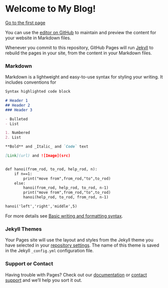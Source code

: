 # Welcome to My Blog!

[Go to the first page](/first_page.md)

You can use the [editor on GitHub](https://github.com/caigun/caigun.blog/edit/main/README.md) to maintain and preview the content for your website in Markdown files.

Whenever you commit to this repository, GitHub Pages will run [Jekyll](https://jekyllrb.com/) to rebuild the pages in your site, from the content in your Markdown files.

### Markdown

Markdown is a lightweight and easy-to-use syntax for styling your writing. It includes conventions for

```markdown
Syntax highlighted code block

# Header 1
## Header 2
### Header 3

- Bulleted
- List

1. Numbered
2. List

**Bold** and _Italic_ and `Code` text

[Link](url) and ![Image](src)


def hanoi(from_rod, to_rod, help_rod, n):
    if n==1:
        print("move from",from_rod,"to",to_rod)
    else:
        hanoi(from_rod, help_rod, to_rod, n-1)
        print("move from",from_rod,"to",to_rod)
        hanoi(help_rod, to_rod, from_rod, n-1)

hanoi('left','right','middle',5)

```

For more details see [Basic writing and formatting syntax](https://docs.github.com/en/github/writing-on-github/getting-started-with-writing-and-formatting-on-github/basic-writing-and-formatting-syntax).

### Jekyll Themes

Your Pages site will use the layout and styles from the Jekyll theme you have selected in your [repository settings](https://github.com/caigun/caigun.blog/settings/pages). The name of this theme is saved in the Jekyll `_config.yml` configuration file.

### Support or Contact

Having trouble with Pages? Check out our [documentation](https://docs.github.com/categories/github-pages-basics/) or [contact support](https://support.github.com/contact) and we’ll help you sort it out.
